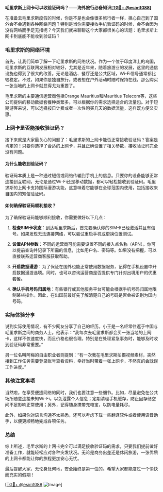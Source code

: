 **毛里求斯上网卡可以收验证码吗？——海外旅行必备知识[[TG💪+ @esim1088](https://t.me/s/esim1088)]**

在准备去毛里求斯度假的时候，你是不是也会像很多旅行者一样，担心自己到了国外会不会遇到各种网络问题？特别是当你需要接收手机验证码的时候，会不会因为没有网络而手足无措呢？今天我们就来聊聊这个大家都很关心的话题：毛里求斯上网卡到底能不能收到验证码？

### 毛里求斯的网络环境

首先，让我们简单了解一下毛里求斯的网络状况。作为一个位于印度洋上的岛国，毛里求斯的互联网发展相对较好，尤其是近年来，随着旅游业的发展，这里的通信设施也得到了很大的改善。无论是酒店、餐厅还是公共区域，Wi-Fi信号通常都比较稳定。不过，如果你是独自旅行，或者想在户外活动时随时保持在线，那么购买一张当地的上网卡就显得尤为重要了。

毛里求斯的主要通信运营商包括Orange Mauritius和Mauritius Telecom等，这些公司提供的移动数据套餐种类繁多，可以根据你的需求选择适合的流量包。对于短期游客来说，可以选择按日计费或者一次性购买几天的数据流量，这样既方便又实惠。

### 上网卡是否能接收验证码？

接下来就是大家最关心的问题了：毛里求斯的上网卡能否正常接收验证码？答案是肯定的！只要你选择了合适的上网卡，并且正确设置了相关参数，接收验证码完全没有问题。

#### 为什么能收到验证码？
验证码本质上是一种通过短信或网络传输到手机上的信息。只要你的设备能够正常连接到互联网，无论是通过Wi-Fi还是移动数据，都可以轻松接收到验证码。毛里求斯的上网卡支持国际漫游功能，这意味着它能够在全球范围内使用，包括接收来自国内的短信验证码。

#### 如何确保验证码顺利接收？
为了确保验证码能够顺利接收，你需要做好以下几点：

1. **检查SIM卡状态**：到达毛里求斯后，首先要确认你的SIM卡已经激活并且有信号。如果发现无法连接网络，可以尝试重启手机或更换位置测试。
   
2. **设置APN参数**：不同的运营商可能需要设置不同的接入点名称（APN）。你可以提前查询并记录下所需的信息，比如用户名、密码等。如果没有把握，可以直接联系运营商客服获取帮助。

3. **开启数据漫游**：为了保证在国外也能正常使用数据服务，记得在手机设置中开启数据漫游选项。同时，也可以咨询运营商是否提供专门针对出境用户的优惠套餐。

4. **确认手机号码归属地**：有些银行或其他服务平台可能会根据手机号码归属地限制某些操作。因此，在出国前最好先了解清楚自己的号码是否会被识别为国内号码。

### 实际体验分享

说到实际使用情况，有不少网友分享了自己的经历。小王是一名经常往返于中国与毛里求斯之间的商务人士，他表示：“我每次去毛里求斯都会买一张当地的上网卡，这样不仅速度快，而且价格也很合理。特别是在处理紧急事务时，能够及时收到验证码非常重要。”

另一位名叫阿梅的自由职业者则提到：“有一次我在毛里求斯拍摄视频素材，突然接到工作任务需要登录账号查看资料，幸好当时带着一张上网卡，不然真的会耽误工作进度。”

### 其他注意事项

当然啦，在享受便捷网络的同时，我们也要注意一些细节。比如，尽量避免在公共场所随意连接未知Wi-Fi，以免泄露个人信息；定期清理手机缓存，防止因存储空间不足影响正常使用；另外，记得随身携带充电宝，以防电量耗尽。

此外，如果你对语言沟通不太熟悉，还可以考虑下载一些翻译软件或者使用语音助手，以便更顺畅地完成各项任务。

### 总结

综上所述，毛里求斯的上网卡完全可以满足接收验证码的需求，只要我们提前做好准备工作，就能轻松应对各种突发状况。无论是商务出差还是休闲旅游，一张优质的上网卡都能让你的旅程更加安心无忧。

最后提醒大家，无论身处何地，安全始终是第一位的。希望大家都能度过一个愉快而充实的假期！

[[TG💪+ @esim1088](https://t.me/s/esim1088) ![Image](https://i.postimg.cc/4NQfJmqS/Snipaste-2025-05-13-00-14-12.png)]